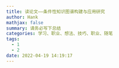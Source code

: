 ```yaml
---
title: 读论文——条件性知识图谱构建与应用研究
author: Hank
mathjax: false
summary: 请务必写下总结
categories: 学习、职业、想法、技巧、职业、随笔
tags:
  - 1
  - 2
date: 2022-04-19 14:19:17
---
```

